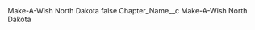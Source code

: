 <?xml version="1.0" encoding="UTF-8"?>
<CustomMetadata xmlns="http://soap.sforce.com/2006/04/metadata" xmlns:xsi="http://www.w3.org/2001/XMLSchema-instance" xmlns:xsd="http://www.w3.org/2001/XMLSchema">
    <label>Make-A-Wish North Dakota</label>
    <protected>false</protected>
    <values>
        <field>Chapter_Name__c</field>
        <value xsi:type="xsd:string">Make-A-Wish North Dakota</value>
    </values>
</CustomMetadata>
